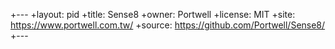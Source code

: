 +---
+layout: pid
+title: Sense8
+owner: Portwell
+license: MIT
+site: https://www.portwell.com.tw/
+source: https://github.com/Portwell/Sense8/
+---
